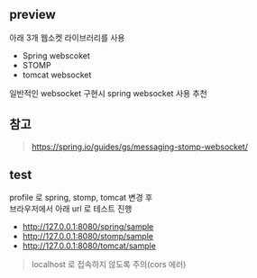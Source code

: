 ## preview

아래 3개 웹소켓 라이브러리를 사용  

- Spring webscoket
- STOMP
- tomcat websocket

일반적인 websocket 구현시 spring websocket 사용 추천

## 참고  

> <https://spring.io/guides/gs/messaging-stomp-websocket/>

## test

profile 로 spring, stomp, tomcat 변경 후  
브라우저에서 아래 url 로 테스트 진행  

- http://127.0.0.1:8080/spring/sample  
- http://127.0.0.1:8080/stomp/sample  
- http://127.0.0.1:8080/tomcat/sample  

> localhost 로 접속하지 않도록 주의(cors 에러)